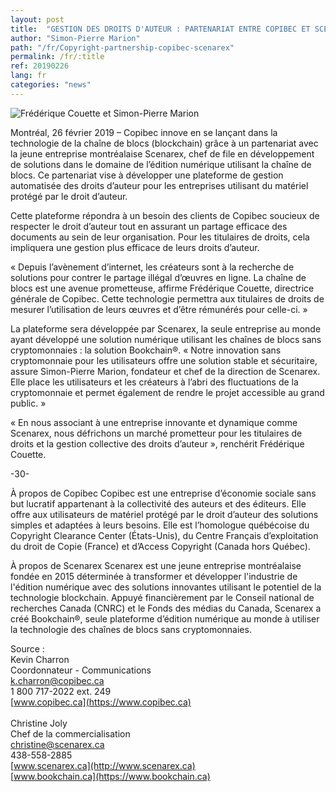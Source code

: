 ```yaml
---
layout: post
title:  "GESTION DES DROITS D'AUTEUR : PARTENARIAT ENTRE COPIBEC ET SCENAREX"
author: "Simon-Pierre Marion"
path: "/fr/Copyright-partnership-copibec-scenarex"
permalink: /fr/:title
ref: 20190226
lang: fr
categories: "news"
---
```


<img src="/Communique_Scenarex_KC_1021x540.png" alt="Frédérique Couette et Simon-Pierre Marion">

Montréal, 26 février 2019 – Copibec innove en se lançant dans la technologie de la chaîne de blocs (blockchain) grâce à un partenariat avec la jeune entreprise montréalaise Scenarex, chef de file en développement de solutions dans le domaine de l’édition numérique utilisant la chaîne de blocs. Ce partenariat vise à développer une plateforme de gestion automatisée des droits d’auteur pour les entreprises utilisant du matériel protégé par le droit d’auteur.

Cette plateforme répondra à un besoin des clients de Copibec soucieux de respecter le droit d’auteur tout en assurant un partage efficace des documents au sein de leur organisation. Pour les titulaires de droits, cela impliquera une gestion plus efficace de leurs droits d’auteur.

« Depuis l’avènement d’internet, les créateurs sont à la recherche de solutions pour contrer le partage illégal d’œuvres en ligne. La chaîne de blocs est une avenue prometteuse, affirme Frédérique Couette, directrice générale de Copibec. Cette technologie permettra aux titulaires de droits de mesurer l’utilisation de leurs œuvres et d’être rémunérés pour celle-ci. »

La plateforme sera développée par Scenarex, la seule entreprise au monde ayant développé une solution numérique utilisant les chaînes de blocs sans cryptomonnaies : la solution Bookchain®. « Notre innovation sans cryptomonnaie pour les utilisateurs offre une solution stable et sécuritaire, assure Simon-Pierre Marion, fondateur et chef de la direction de Scenarex. Elle place les utilisateurs et les créateurs à l’abri des fluctuations de la cryptomonnaie et permet également de rendre le projet accessible au grand public. »

« En nous associant à une entreprise innovante et dynamique comme Scenarex, nous défrichons un marché prometteur pour les titulaires de droits et la gestion collective des droits d’auteur », renchérit Frédérique Couette.

-30-

À propos de Copibec
Copibec est une entreprise d’économie sociale sans but lucratif appartenant à la collectivité des auteurs et des éditeurs. Elle offre aux utilisateurs de matériel protégé par le droit d’auteur des solutions simples et adaptées à leurs besoins. Elle est l’homologue québécoise du Copyright Clearance Center (États-Unis), du Centre Français d’exploitation du droit de Copie (France) et d’Access Copyright (Canada hors Québec).

À propos de Scenarex
Scenarex est une jeune entreprise montréalaise fondée en 2015 déterminée à transformer et développer l'industrie de l'édition numérique avec des solutions innovantes utilisant le potentiel de la technologie blockchain. Appuyé financièrement par le Conseil national de recherches Canada (CNRC) et le Fonds des médias du Canada, Scenarex a créé Bookchain®, seule plateforme d’édition numérique au monde à utiliser la technologie des chaînes de blocs sans cryptomonnaies.

Source :
<br>Kevin Charron
<br>Coordonnateur - Communications
<br><a href="mailto:k.charron@copibec.ca">k.charron@copibec.ca</a>
<br>1 800 717-2022 ext. 249
<br>[www.copibec.ca](https://www.copibec.ca)
<br>
<br>Christine Joly
<br>Chef de la commercialisation
<br><a href="mailto:christine@scenarex.ca">christine@scenarex.ca</a>
<br>438-558-2885
<br>[www.scenarex.ca](http://www.scenarex.ca)
<br>[www.bookchain.ca](https://www.bookchain.ca)
